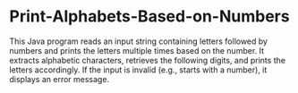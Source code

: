 # Print-Alphabets-Based-on-Numbers
This Java program reads an input string containing letters followed by numbers and prints the letters multiple times based on the number. It extracts alphabetic characters, retrieves the following digits, and prints the letters accordingly. If the input is invalid (e.g., starts with a number), it displays an error message.
